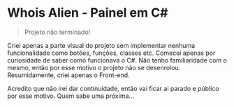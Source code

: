 # Whois Alien - Painel em C#

> Projeto não terminado!

Criei apenas a parte visual do projeto sem implementar nenhuma funcionalidade como botões, funções, classes etc. Comecei apenas por curiosidade de saber como funcionava o C#. Não tenho familiaridade com o mesmo, então por esse motivo o projeto não se desenrolou. Resumidamente, criei apenas o Front-end.

Acredito que não irei dar continuidade, então vai ficar ai parado e público por esse motivo. Quem sabe uma próxima...
